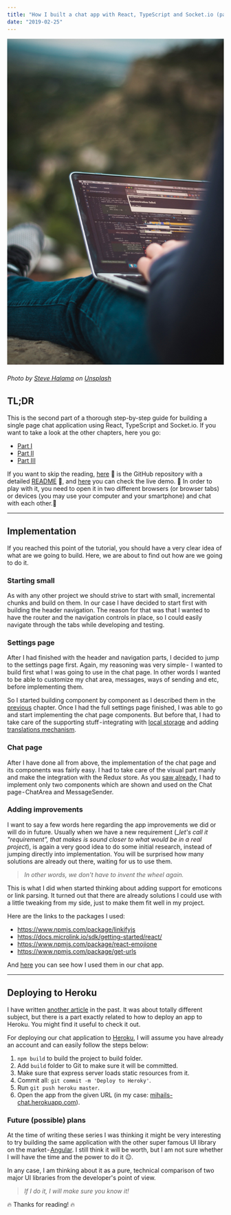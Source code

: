 ```yaml
---
title: "How I built a chat app with React, TypeScript and Socket.io (part 4)"
date: "2019-02-25"
---
```


![How I build a chat app with React, TypeScript and Socket.io (part 4)](../how-i-build-chat-app-with-react-and-typescript-part1/how-i-build-a-chat-app-head.jpeg)
###### Photo by [Steve Halama](https://unsplash.com/photos/Yhc7YGZlz3g?utm_source=unsplash&utm_medium=referral&utm_content=creditCopyText) on [Unsplash](https://unsplash.com/search/photos/coding-chat-application?utm_source=unsplash&utm_medium=referral&utm_content=creditCopyText)


## TL;DR
This is the second part of a thorough step-by-step guide for building a single page chat application using React, TypeScript and Socket.io. If you want to take a look at the other chapters, here you go:
 - [Part I](https://mihail-gaberov.eu/how-i-build-chat-app-with-react-and-typescript-part1/)
 - [Part II](https://mihail-gaberov.eu/how-i-build-chat-app-with-react-and-typescript-part2/)
 - [Part III](https://mihail-gaberov.eu/how-i-build-chat-app-with-react-and-typescript-part3/)

If you want to skip the reading, [here](https://github.com/mihailgaberov/chat) 💁 is the GitHub repository with a detailed [README](https://github.com/mihailgaberov/chat/blob/master/README.md) 🙌, and [here](https://mihails-chat.herokuapp.com/#/chat) you can check the live demo. 🎀 In order to play with it, you need to open it in two different browsers (or browser tabs) or devices (you may use your computer and your smartphone) and chat with each other.🎀

---
## Implementation
If you reached this point of the tutorial, you should have a very clear idea of what are we going to build. Here, we are about to find out how are we going to do it.


### Starting small
As with any other project we should strive to start with small, incremental chunks and build on them. In our case I have decided to start first with building the header navigation. The reason for that was that I wanted to have the router and the navigation controls in place, so I could easily navigate through the tabs while developing and testing.

### Settings page
After I had finished with the header and navigation parts, I decided to jump to the settings page first. Again, my reasoning was very simple -  I wanted to build first what I was going to use in the chat page. In other words I wanted to be able to customize my chat area, messages, ways of sending and etc, before implementing them.

So I started building component by component as I described them in the [previous](https://mihail-gaberov.eu/how-i-build-chat-app-with-react-and-typescript-part3/) chapter. Once I had the full settings page finished, I was able to go and start implementing the chat page components. But before that, I had to take care of the supporting stuff - integrating with [local storage](https://github.com/mihailgaberov/chat/blob/master/src/utilities/localStorageService.ts) and adding [translations mechanism](https://github.com/mihailgaberov/chat/blob/master/src/utilities/TranslationsProvider.tsx).

### Chat page
After I have done all from above, the implementation of the chat page and its components was fairly easy. I had to take care of the visual part manly and make the integration with the Redux store. As you [saw already](https://github.com/mihailgaberov/chat/blob/master/src/components/pages/Chat/ChatPage.tsx), I had to implement only two components which are shown and used on the Chat page - ChatArea and MessageSender.

### Adding improvements
I want to say a few words here regarding the app improvements we did or will do in future. Usually when we have a new requirement (__let's call it "requirement", that makes is sound closer to what would be in a real project_), is again a very good idea to do some initial research, instead of jumping directly into implementation. You will be surprised how many solutions are already out there, waiting for us to use them.

>_In other words, we don't have to invent the wheel again._

This is what I did when started thinking about adding support for emoticons or link parsing. It turned out that there are already solutions I could use with a little tweaking from my side, just to make them fit well in my project. 

Here are the links to the packages I used:

 - https://www.npmjs.com/package/linkifyjs
 - https://docs.microlink.io/sdk/getting-started/react/
 - https://www.npmjs.com/package/react-emojione
 - https://www.npmjs.com/package/get-urls

And [here](https://github.com/mihailgaberov/chat/blob/master/src/components/Message/Message.tsx) you can see how I used them in our chat app.

---

## Deploying to Heroku
I have written [another article](https://mihail-gaberov.eu/creating-twitter-bot/) in the past. It was about totally different subject, but there is a part exactly related to how to deploy an app to Heroku. You might find it useful to check it out.

For deploying our chat application to [Heroku](https://www.heroku.com/), I will assume you have already an account and can easily follow the steps below:

1. ```npm build``` to build the project to build folder.
2. Add ```build``` folder to Git to make sure it will be committed.
3. Make sure that express server loads static resources from it.
4. Commit all: ```git commit -m 'Deploy to Heroky'```.
5. Run ```git push heroku master```.
5. Open the app from the given URL (in my case: [mihails-chat.herokuapp.com](https://mihails-chat.herokuapp.com/#/chat)).

### Future (possible) plans
At the time of writing these series I was thinking it might be very interesting to try building the same application with the other super famous UI library on the market - [Angular](https://angular.io/). I still think it will be worth, but I am not sure whether I will have the time and the power to do it 😐. 

In any case, I am thinking about it as a pure, technical comparison of two major UI libraries from the developer's point of view.

>_If I do it, I will make sure you know it!_

🔥 Thanks for reading! 🔥
